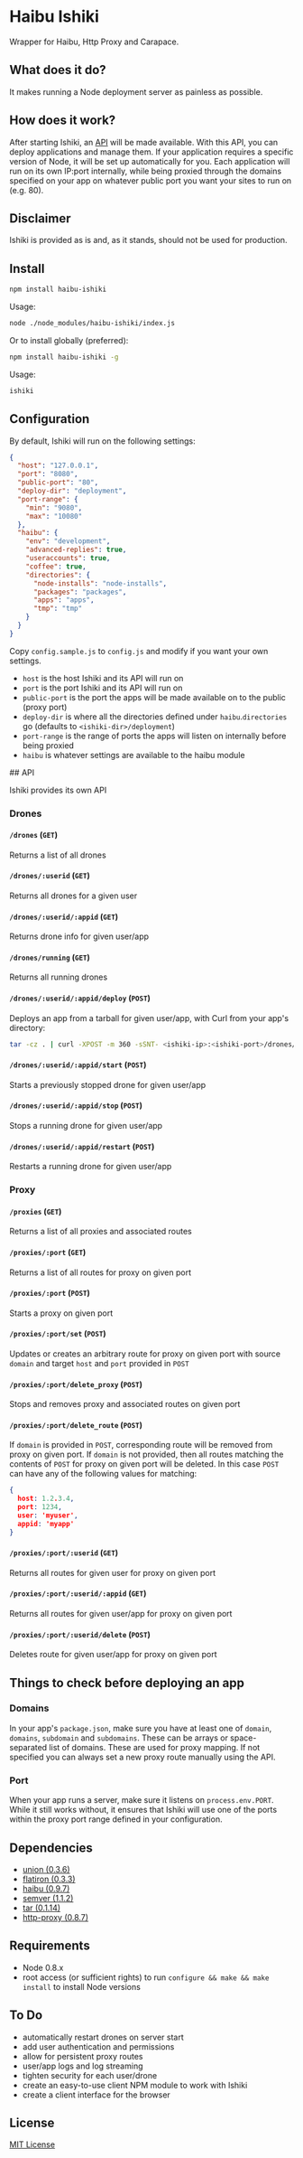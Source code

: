 # Haibu Ishiki

Wrapper for Haibu, Http Proxy and Carapace.

## What does it do?

It makes running a Node deployment server as painless as possible.

## How does it work?

After starting Ishiki, an [API](#api) will be made available. With this API, you can deploy applications and manage
them. If your application requires a specific version of Node, it will be set up automatically for you. Each application
will run on its own IP:port internally, while being proxied through the domains specified on your app on whatever public
port you want your sites to run on (e.g. 80).

## Disclaimer

Ishiki is provided as is and, as it stands, should not be used for production.

## Install

```bash
npm install haibu-ishiki
```

Usage:
```bash
node ./node_modules/haibu-ishiki/index.js
```

Or to install globally (preferred):

```bash
npm install haibu-ishiki -g
```

Usage:
```bash
ishiki
```

## Configuration

By default, Ishiki will run on the following settings:

```json
{
  "host": "127.0.0.1",
  "port": "8080",
  "public-port": "80",
  "deploy-dir": "deployment",
  "port-range": {
    "min": "9080",
    "max": "10080"
  },
  "haibu": {
    "env": "development",
    "advanced-replies": true,
    "useraccounts": true,
    "coffee": true,
    "directories": {
      "node-installs": "node-installs",
      "packages": "packages",
      "apps": "apps",
      "tmp": "tmp"
    }
  }
}
```

Copy `config.sample.js` to `config.js` and modify if you want your own settings.

* `host` is the host Ishiki and its API will run on
* `port` is the port Ishiki and its API will run on
* `public-port` is the port the apps will be made available on to the public (proxy port)
* `deploy-dir` is where all the directories defined under `haibu`.`directories` go (defaults to `<ishiki-dir>/deployment`)
* `port-range` is the range of ports the apps will listen on internally before being proxied
* `haibu` is whatever settings are available to the haibu module

<a name="api"/>
## API

Ishiki provides its own API

### Drones

#### `/drones` (`GET`)
Returns a list of all drones

#### `/drones/:userid` (`GET`)
Returns all drones for a given user

#### `/drones/:userid/:appid` (`GET`)
Returns drone info for given user/app

#### `/drones/running` (`GET`)
Returns all running drones

#### `/drones/:userid/:appid/deploy` (`POST`)
Deploys an app from a tarball for given user/app, with Curl from your app's directory:
```bash
tar -cz . | curl -XPOST -m 360 -sSNT- <ishiki-ip>:<ishiki-port>/drones/<user>/<app>/deploy
```

#### `/drones/:userid/:appid/start` (`POST`)
Starts a previously stopped drone for given user/app

#### `/drones/:userid/:appid/stop` (`POST`)
Stops a running drone for given user/app

#### `/drones/:userid/:appid/restart` (`POST`)
Restarts a running drone for given user/app

### Proxy

#### `/proxies` (`GET`)
Returns a list of all proxies and associated routes

#### `/proxies/:port` (`GET`)
Returns a list of all routes for proxy on given port

#### `/proxies/:port` (`POST`)
Starts a proxy on given port

#### `/proxies/:port/set` (`POST`)
Updates or creates an arbitrary route for proxy on given port with source `domain`
and target `host` and `port` provided in `POST`

#### `/proxies/:port/delete_proxy` (`POST`)
Stops and removes proxy and associated routes on given port

#### `/proxies/:port/delete_route` (`POST`)
If `domain` is provided in `POST`, corresponding route will be removed from proxy on given port.
If `domain` is not provided, then all routes matching the contents of `POST` for proxy on given port will be deleted.
In this case `POST` can have any of the following values for matching:
```json
{
  host: 1.2.3.4,
  port: 1234,
  user: 'myuser',
  appid: 'myapp'
}
```

#### `/proxies/:port/:userid` (`GET`)
Returns all routes for given user for proxy on given port

#### `/proxies/:port/:userid/:appid` (`GET`)
Returns all routes for given user/app for proxy on given port

#### `/proxies/:port/:userid/delete` (`POST`)
Deletes route for given user/app for proxy on given port

## Things to check before deploying an app

### Domains

In your app's `package.json`, make sure you have at least one of `domain`, `domains`, `subdomain` and `subdomains`.
These can be arrays or space-separated list of domains. These are used for proxy mapping. If not specified you can
always set a new proxy route manually using the API.

### Port

When your app runs a server, make sure it listens on `process.env.PORT`. While it still works without, it ensures that
Ishiki will use one of the ports within the proxy port range defined in your configuration.

## Dependencies

* [union (0.3.6)](https://github.com/flatiron/union/tree/v0.3.6)
* [flatiron (0.3.3)](https://github.com/flatiron/flatiron/tree/v0.3.3)
* [haibu (0.9.7)](https://github.com/nodejitsu/haibu)
* [semver (1.1.2)](https://github.com/isaacs/node-semver/tree/v1.1.2)
* [tar (0.1.14)](https://github.com/isaacs/node-tar/tree/v0.1.14)
* [http-proxy (0.8.7)](https://github.com/nodejitsu/node-http-proxy/tree/v0.8.7)

## Requirements

* Node 0.8.x
* root access (or sufficient rights) to run `configure && make && make install` to install Node versions

## To Do

* automatically restart drones on server start
* add user authentication and permissions
* allow for persistent proxy routes
* user/app logs and log streaming
* tighten security for each user/drone
* create an easy-to-use client NPM module to work with Ishiki
* create a client interface for the browser

## License

[MIT License](https://github.com/grownseed/haibu-ishiki/blob/master/LICENSE)